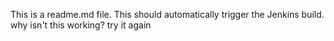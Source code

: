 This is a readme.md file.
This should automatically trigger the Jenkins build.
why isn't this working?
try it again
